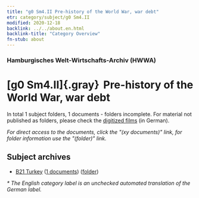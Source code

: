 ```yaml
---
title: "g0 Sm4.II Pre-history of the World War, war debt"
etr: category/subject/g0 Sm4.II
modified: 2020-12-18
backlink: ../../about.en.html
backlink-title: "Category Overview"
fn-stub: about
---
```


### Hamburgisches Welt-Wirtschafts-Archiv (HWWA)
# [g0 Sm4.II]{.gray}&#8201; Pre-history of the World War, war debt&#160; 





In total 1 subject folders, 1 documents - folders incomplete.
For material not published as folders, please check the [digitized films](/film/h1_sh) (in German).

_For direct access to the documents, click the "(xy documents)" link, for folder information use the "(folder)" link._

## Subject archives


- [B21 Turkey](../../../geo/about.en.html#B21) (<a href="https://dfg-viewer.de/show/?tx_dlf[id]=https://pm20.zbw.eu/mets/sh/1411xx/141111/1445xx/144574/public.mets.en.xml" target="_blank">1 documents</a>) ([folder](http://purl.org/pressemappe20/folder/sh/141111,144574))


_* The English category label is an unchecked automated translation of the German label._

